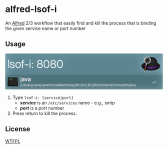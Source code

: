 # alfred-lsof-i

An [Alfred](https://www.alfredapp.com/) 2/3 workflow that easily find and kill the process that is binding the given service name or port number

## Usage

![](screenshot.png)

1. Type `lsof-i: [service|port]`
	- ***service*** is an `/etc/services` name - e.g., smtp
	- ***port*** is a port number
2. Press return to kill the process.

## License

[WTFPL](http://www.wtfpl.net/about/)
